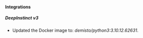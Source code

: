 #### Integrations
##### DeepInstinct v3
- Updated the Docker image to: *demisto/python3:3.10.12.62631*.
